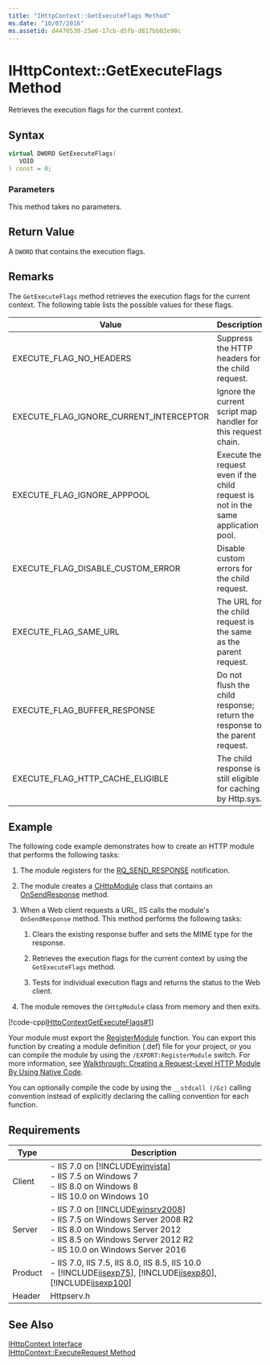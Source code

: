 ```yaml
---
title: "IHttpContext::GetExecuteFlags Method"
ms.date: "10/07/2016"
ms.assetid: d4470530-25e6-17cb-d5fb-d817bb02e98c
---
```

# IHttpContext::GetExecuteFlags Method
Retrieves the execution flags for the current context.  
  
## Syntax  
  
```cpp  
virtual DWORD GetExecuteFlags(  
   VOID  
) const = 0;  
```  
  
### Parameters  
 This method takes no parameters.  
  
## Return Value  
 A `DWORD` that contains the execution flags.  
  
## Remarks  
 The `GetExecuteFlags` method retrieves the execution flags for the current context. The following table lists the possible values for these flags.  
  
|Value|Description|  
|-----------|-----------------|  
|EXECUTE_FLAG_NO_HEADERS|Suppress the HTTP headers for the child request.|  
|EXECUTE_FLAG_IGNORE_CURRENT_INTERCEPTOR|Ignore the current script map handler for this request chain.|  
|EXECUTE_FLAG_IGNORE_APPPOOL|Execute the request even if the child request is not in the same application pool.|  
|EXECUTE_FLAG_DISABLE_CUSTOM_ERROR|Disable custom errors for the child request.|  
|EXECUTE_FLAG_SAME_URL|The URL for the child request is the same as the parent request.|  
|EXECUTE_FLAG_BUFFER_RESPONSE|Do not flush the child response; return the response to the parent request.|  
|EXECUTE_FLAG_HTTP_CACHE_ELIGIBLE|The child response is still eligible for caching by Http.sys.|  
  
## Example  
 The following code example demonstrates how to create an HTTP module that performs the following tasks:  
  
1. The module registers for the [RQ_SEND_RESPONSE](../../web-development-reference/native-code-api-reference/request-processing-constants.md) notification.  
  
2. The module creates a [CHttpModule](../../web-development-reference/native-code-api-reference/chttpmodule-class.md) class that contains an [OnSendResponse](../../web-development-reference/native-code-api-reference/chttpmodule-onsendresponse-method.md) method.  
  
3. When a Web client requests a URL, IIS calls the module's `OnSendResponse` method. This method performs the following tasks:  
  
    1. Clears the existing response buffer and sets the MIME type for the response.  
  
    2. Retrieves the execution flags for the current context by using the `GetExecuteFlags` method.  
  
    3. Tests for individual execution flags and returns the status to the Web client.  
  
4. The module removes the `CHttpModule` class from memory and then exits.  
  
 [!code-cpp[IHttpContextGetExecuteFlags#1](../../../samples/snippets/cpp/VS_Snippets_IIS/IIS7/IHttpContextGetExecuteFlags/cpp/IHttpContextGetExecuteFlags.cpp#1)]  
  
 Your module must export the [RegisterModule](../../web-development-reference/native-code-api-reference/pfn-registermodule-function.md) function. You can export this function by creating a module definition (.def) file for your project, or you can compile the module by using the `/EXPORT:RegisterModule` switch. For more information, see [Walkthrough: Creating a Request-Level HTTP Module By Using Native Code](../../web-development-reference/native-code-development-overview/walkthrough-creating-a-request-level-http-module-by-using-native-code.md).  
  
 You can optionally compile the code by using the `__stdcall (/Gz)` calling convention instead of explicitly declaring the calling convention for each function.  
  
## Requirements  
  
|Type|Description|  
|----------|-----------------|  
|Client|-   IIS 7.0 on [!INCLUDE[winvista](../../wmi-provider/includes/winvista-md.md)]<br />-   IIS 7.5 on Windows 7<br />-   IIS 8.0 on Windows 8<br />-   IIS 10.0 on Windows 10|  
|Server|-   IIS 7.0 on [!INCLUDE[winsrv2008](../../wmi-provider/includes/winsrv2008-md.md)]<br />-   IIS 7.5 on Windows Server 2008 R2<br />-   IIS 8.0 on Windows Server 2012<br />-   IIS 8.5 on Windows Server 2012 R2<br />-   IIS 10.0 on Windows Server 2016|  
|Product|-   IIS 7.0, IIS 7.5, IIS 8.0, IIS 8.5, IIS 10.0<br />-   [!INCLUDE[iisexp75](../../web-development-reference/native-code-api-reference/includes/iisexp75-md.md)], [!INCLUDE[iisexp80](../../web-development-reference/native-code-api-reference/includes/iisexp80-md.md)], [!INCLUDE[iisexp100](../../web-development-reference/native-code-api-reference/includes/iisexp100-md.md)]|  
|Header|Httpserv.h|  
  
## See Also  
 [IHttpContext Interface](../../web-development-reference/native-code-api-reference/ihttpcontext-interface.md)   
 [IHttpContext::ExecuteRequest Method](../../web-development-reference/native-code-api-reference/ihttpcontext-executerequest-method.md)